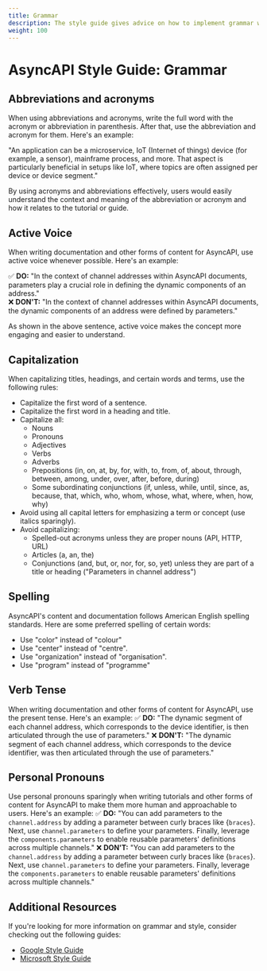 ```yaml
---
title: Grammar
description: The style guide gives advice on how to implement grammar when creating tutorials and other forms of content for AsyncAPI.
weight: 100
---
```

# AsyncAPI Style Guide: Grammar

## Abbreviations and acronyms

When using abbreviations and acronyms, write the full word with the acronym or abbreviation in parenthesis. After that, use the abbreviation and acronym for them. Here's an example:

"An application can be a microservice, IoT (Internet of things) device (for example, a sensor), mainframe process, and more.
 That aspect is particularly beneficial in setups like IoT, where topics are often assigned per device or device segment."
 
 By using acronyms and abbreviations effectively, users would easily understand the context and meaning of the abbreviation or acronym and how it relates to the tutorial or guide.

 ## Active Voice 

 When writing documentation and other forms of content for AsyncAPI, use active voice whenever possible. Here's an example:

✅ **DO:** "In the context of channel addresses within AsyncAPI documents, parameters play a crucial role in defining the dynamic components of an address."  
❌ **DON'T:** "In the context of channel addresses within AsyncAPI documents, the dynamic components of an address were defined by parameters."

As shown in the above sentence, active voice makes the concept more engaging and easier to understand.

## Capitalization

When capitalizing titles, headings, and certain words and terms, use the following rules:
- Capitalize the first word of a sentence.
- Capitalize the first word in a heading and title.
- Capitalize all:
  * Nouns
  * Pronouns
  * Adjectives
  * Verbs
  * Adverbs
  * Prepositions (in, on, at, by, for, with, to, from, of, about, through, between, among, under, over, after, before, during)
  * Some subordinating conjunctions (if, unless, while, until, since, as, because, that, which, who, whom, whose, what, where, when, how, why)
- Avoid using all capital letters for emphasizing a term or concept (use italics sparingly).
- Avoid capitalizing:
  * Spelled-out acronyms unless they are proper nouns (API, HTTP, URL)
  * Articles (a, an, the)
  * Conjunctions (and, but, or, nor, for, so, yet) unless they are part of a title or heading ("Parameters in channel address")
## Spelling
AsyncAPI's content and documentation follows American English spelling standards. Here are some preferred spelling of certain words:
- Use "color" instead of "colour"
- Use "center" instead of "centre".
- Use "organization" instead of "organisation". 
- Use "program" instead of "programme"

## Verb Tense
When writing documentation and other forms of content for AsyncAPI, use the present tense. Here's an example:
✅ **DO:** "The dynamic segment of each channel address, which corresponds to the device identifier, is then articulated through the use of parameters."
❌ **DON'T:** "The dynamic segment of each channel address, which corresponds to the device identifier, was then articulated through the use of parameters."

## Personal Pronouns

 Use personal pronouns sparingly when writing tutorials and other forms of content for AsyncAPI to make them more human and approachable to users. Here's an example: 
 ✅ **DO:** "You can add parameters to the `channel.address` by adding a parameter between curly braces like {`braces`}. Next, use `channel.parameters` to define your parameters. Finally, leverage the `components.parameters` to enable reusable parameters' definitions across multiple channels."
 ❌ **DON'T:** "You can add parameters to the `channel.address` by adding a parameter between curly braces like {`braces`}. Next, use `channel.parameters` to define your parameters. Finally, leverage the `components.parameters` to enable reusable parameters' definitions across multiple channels."

 ## Additional Resources 

 If you're looking for more information on grammar and style, consider checking out the following guides:
- [Google Style Guide](https://developers.google.com/style)
- [Microsoft Style Guide](https://learn.microsoft.com/en-us/style-guide/welcome/)